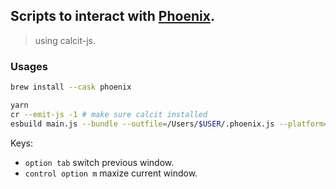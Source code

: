 
## Scripts to interact with [Phoenix](https://github.com/kasper/phoenix).

> using calcit-js.

### Usages

```bash
brew install --cask phoenix

yarn
cr --emit-js -1 # make sure calcit installed
esbuild main.js --bundle --outfile=/Users/$USER/.phoenix.js --platform=node --minify
```

Keys:

* `option tab` switch previous window.
* `control option m` maxize current window.
